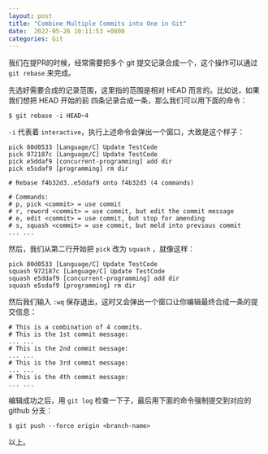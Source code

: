 ```yaml
---
layout: post
title: "Combine Multiple Commits into One in Git"
date:  2022-05-26 10:11:53 +0800
categories: Git
---
```


我们在提PR的时候，经常需要把多个 git 提交记录合成一个，这个操作可以通过 `git rebase` 来完成。

先选好需要合成的记录范围，这里指的范围是相对 HEAD 而言的。比如说，如果我们想把 HEAD 开始的前
四条记录合成一条，那么我们可以用下面的命令：
```
$ git rebase -i HEAD~4
```

`-i` 代表着 `interactive`，执行上述命令会弹出一个窗口，大致是这个样子：
```
pick 80d0533 [Language/C] Update TestCode
pick 972187c [Language/C] Update TestCode
pick e5ddaf9 [concurrent-programming] add dir
pick e5sdaf9 [programming] rm dir

# Rebase f4b32d3..e5ddaf9 onto f4b32d3 (4 commands)

# Commands:
# p, pick <commit> = use commit
# r, reword <commit> = use commit, but edit the commit message
# e, edit <commit> = use commit, but stop for amending
# s, squash <commit> = use commit, but meld into previous commit
... ...
```

然后，我们从第二行开始把 `pick` 改为 `squash` ，就像这样：
```
pick 80d0533 [Language/C] Update TestCode
squash 972187c [Language/C] Update TestCode
squash e5ddaf9 [concurrent-programming] add dir
squash e5sdaf9 [programming] rm dir
```

然后我们输入 `:wq` 保存退出，这时又会弹出一个窗口让你编辑最终合成一条的提交信息：
```
# This is a combination of 4 commits.
# This is the 1st commit message:
... ...
# This is the 2nd commit message:
... ...
# This is the 3rd commit message:
... ...
# This is the 4th commit message:
... ...
```

编辑成功之后，用 `git log` 检查一下子，最后用下面的命令强制提交到对应的 github 分支：
```
$ git push --force origin <branch-name>
```

以上。
